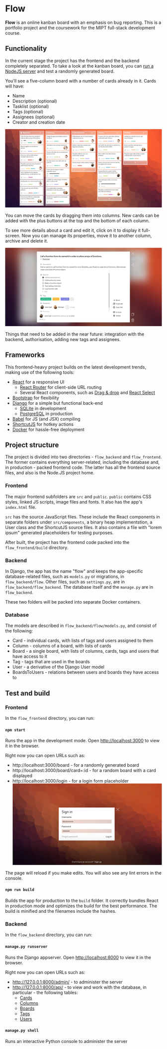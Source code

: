 # Flow

**Flow** is an online kanban board with an emphasis on bug reporting.
This is a portfolio project and the coursework for the MIPT full-stack development course.


## Functionality

In the current stage the project has the frontend and the backend completely separated.
To take a look at the kanban board, you can [run a NodeJS server](#npm-start) and test a randomly generated board.

You'll see a five-column board with a number of cards already in it. Cards will have:
- Name
- Description (optional)
- Tasklist (optional)
- Tags (optional)
- Assignees (optional)
- Creator and creation date

![Board view demo](demos/board.jpg?raw=true)

You can move the cards by dragging them into columns. New cards can be added with the plus buttons at the top and the bottom of each column.

To see more details about a card and edit it, click on it to display it full-screen. Now you can manage its properties, move it to another column, archive and delete it.

![Card view demo](demos/displayed_card.jpg?raw=true)

Things that need to be added in the near future: integration with the backend, authorisation, adding new tags and assignees.



## Frameworks

This frontend-heavy project builds on the latest development trends, making use of the following tools:

- [React](https://reactjs.org) for a responsive UI
    - [React Router](https://reactrouter.com) for client-side URL routing
    - Several React components, such as [Drag & drop](https://www.npmjs.com/package/react-drag-and-drop) and [React Select](https://react-select.com/home)
- [Bootstrap](https://getbootstrap.com) for flexibility
- [Django](https://www.djangoproject.com) for a simple but functional back-end
    - [SQLite](https://www.sqlite.org/index.html) in development
    - [PostgreSQL](https://www.postgresql.org) in production
- [Babel](https://babeljs.io) for JS (and JSX) compiling
- [ShortcutJS](https://github.com/coosto/ShortcutJS) for hotkey actions
- [Docker](https://www.docker.com/get-started) for hassle-free deployment


## Project structure

The project is divided into two directories - `flow_backend` and `flow_frontend`. The former contains everything server-related, including the database and, in production - packed frontend code. The latter has all the frontend source files, and also is the Node.JS project home.

### Frontend

The major frontend subfolders are `src` and `public`.
`public` contains CSS styles, linked JS scripts, image files and fonts. It also has the app's `index.html` file.

`src` has the source JavaScript files. These include the React components in separate folders under `src/components`, a binary heap implementstion, a User class and the ShortcutJS source files. It also contains a file with "lorem ipsum" generated placeholders for testing purposes.

After built, the project has the frontend code packed into the `flow_frontend/build` directory.

### Backend

In Django, the app has the name "flow" and keeps the app-specific database-related files, such as `models.py` or migrations, in `flow_backend/flow`.
Other files, such as `settings.py`, are in `flow_backend/flow_backend`.
The database itself and the `manage.py` are in `flow_backend`.
<br/>

These two folders will be packed into separate Docker containers.

### Database

The models are described in `flow_backend/flow/models.py`, and consist of the following:
- Card - individual cards, with lists of tags and users assigned to them
- Column - columns of a board, with lists of cards
- Board - a single board, with lists of columns, cards, tags and users that have access to it
- Tag - tags that are used in the boards
- User - a derivative of the Django User model
- BoardsToUsers - relations between users and boards they have access to


## Test and build


### Frontend

In the `flow_frontend` directory, you can run:

#### `npm start`

Runs the app in the development mode.
Open [http://localhost:3000](http://localhost:3000/board) to view it in the browser.

Right now you can open URLs such as:
- http://localhost:3000/board - for a randomly generated board
- http://localhost:3000/board/card=:id - for a random board with a card displayed
- http://localhost:3000/login - for a login form placeholder
![Sign in demo](demos/sign_in.jpg?raw=true)

The page will reload if you make edits.
You will also see any lint errors in the console.

#### `npm run build`

Builds the app for production to the `build` folder.
It correctly bundles React in production mode and optimizes the build for the best performance.
The build is minified and the filenames include the hashes.


### Backend

In the `flow_backend` directory, you can run:

#### `manage.py runserver`

Runs the Django appserver.
Open [http://localhost:8000](http://localhost:8000) to view it in the browser.

Right now you can open URLs such as:
- http://127.0.0.1:8000/admin/ - to administer the server
- http://127.0.0.1:8000/api/ - to view and work with the database, in particular - the following tables:
  - [Cards](http://127.0.0.1:8000/api/cards/)
  - [Columns](http://127.0.0.1:8000/api/columns/)
  - [Boards](http://127.0.0.1:8000/api/boards/)
  - [Tags](http://127.0.0.1:8000/api/tags/)
  - [Users](http://127.0.0.1:8000/api/users/)


#### `manage.py shell`

Runs an interactive Python console to administer the server

